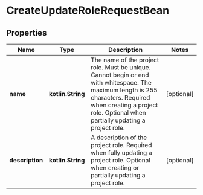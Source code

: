 
# CreateUpdateRoleRequestBean

## Properties
Name | Type | Description | Notes
------------ | ------------- | ------------- | -------------
**name** | **kotlin.String** | The name of the project role. Must be unique. Cannot begin or end with whitespace. The maximum length is 255 characters. Required when creating a project role. Optional when partially updating a project role. |  [optional]
**description** | **kotlin.String** | A description of the project role. Required when fully updating a project role. Optional when creating or partially updating a project role. |  [optional]



